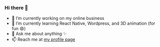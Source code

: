 ### Hi there 👋

- 🔭 I’m currently working on my online business
- 🌱 I’m currently learning React Native, Wordpress, and 3D animation (for fun 😄)
- 💬 Ask me about anything ✨
- 📫 Reach me at [my profile page](https://jack4125.github.io/)

<!--
**Jack4125/Jack4125** is a ✨ _special_ ✨ repository because its `README.md` (this file) appears on your GitHub profile.

Here are some ideas to get you started:

- 🔭 I’m currently working on ...
- 🌱 I’m currently learning ...
- 👯 I’m looking to collaborate on ...
- 🤔 I’m looking for help with ...
- 💬 Ask me about ...
- 📫 How to reach me: ...
- 😄 Pronouns: ...
- ⚡ Fun fact: ...
-->
